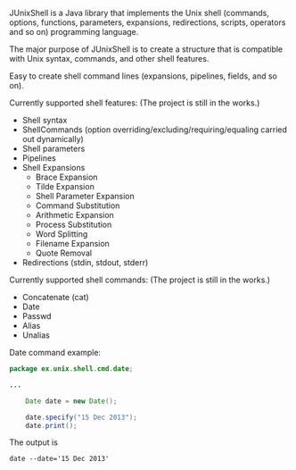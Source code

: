 JUnixShell is a Java library that implements the Unix shell (commands, options, functions, parameters, expansions, redirections, scripts, operators and so on) programming language.

The major purpose of JUnixShell is to create a structure that is compatible with Unix syntax, commands, and other shell features. 

Easy to create shell command lines (expansions, pipelines, fields, and so on).

Currently supported shell features: (The project is still in the works.)
* Shell syntax
* ShellCommands (option overriding/excluding/requiring/equaling carried out dynamically)
* Shell parameters
* Pipelines
* Shell Expansions
	* Brace Expansion
	* Tilde Expansion
	* Shell Parameter Expansion
	* Command Substitution
	* Arithmetic Expansion
	* Process Substitution
	* Word Splitting
	* Filename Expansion
	* Quote Removal
* Redirections (stdin, stdout, stderr)

Currently supported shell commands: (The project is still in the works.)
* Concatenate (cat)
* Date
* Passwd
* Alias
* Unalias

Date command example:

```java
package ex.unix.shell.cmd.date;

...

	Date date = new Date();

	date.specify("15 Dec 2013");
	date.print();
```

The output is
```
date --date='15 Dec 2013'
```
